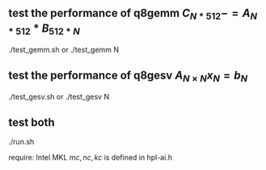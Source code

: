 ## test the performance of q8gemm  $C_{N*512} - = A_{N*512} * B_{512*N}$
./test_gemm.sh
or
./test_gemm N

## test the performance of q8gesv $A_{N\times N}x_{N}=b_{N}$
./test_gesv.sh
or 
./test_gesv N

## test both
./run.sh

require: Intel MKL 
$mc,nc,kc$ is defined in hpl-ai.h